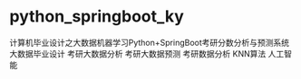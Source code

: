 # python_springboot_ky
计算机毕业设计之大数据机器学习Python+SpringBoot考研分数分析与预测系统 大数据毕业设计 考研大数据分析 考研大数据预测 考研数据分析 KNN算法 人工智能
